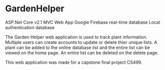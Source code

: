 # GardenHelper
ASP.Net Core v2.1 MVC Web App
Google Firebase real-time database
Local authentication database

The Garden Helper web application is used to track plant information.  
Multiple users can create accounts to update or delete thier unique lists. 
A plant can be added to the online database list and the entire
list can be viewed on the home page.  An entire list can be deleted on the 
delete page.

This web application was made for a capstone final project CS499. 
